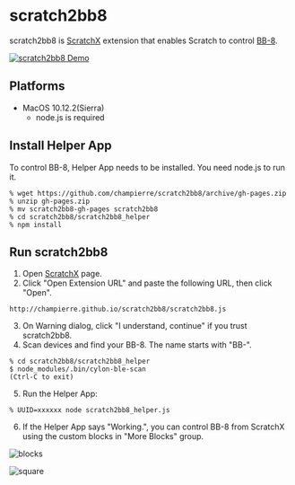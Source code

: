 # scratch2bb8

scratch2bb8 is [ScratchX](http://scratchx.org/) extension that enables Scratch to control [BB-8](http://www.sphero.com/starwars/bb8).

[![scratch2bb8 Demo](http://champierre.github.io/scratch2bb8/images/scratch2bb8.gif?201701022333)](https://youtu.be/SbaQOMwa3yk)

## Platforms

- MacOS 10.12.2(Sierra)
  - node.js is required

## Install Helper App

To control BB-8, Helper App needs to be installed. You need node.js to run it.

```
% wget https://github.com/champierre/scratch2bb8/archive/gh-pages.zip
% unzip gh-pages.zip
% mv scratch2bb8-gh-pages scratch2bb8
% cd scratch2bb8/scratch2bb8_helper
% npm install
```

## Run scratch2bb8

1. Open [ScratchX](http://scratchx.org/) page.
2. Click "Open Extension URL" and paste the following URL, then click "Open".

  ```
  http://champierre.github.io/scratch2bb8/scratch2bb8.js
  ```
3. On Warning dialog, click "I understand, continue" if you trust scratch2bb8.
4. Scan devices and find your BB-8. The name starts with "BB-".

  ```
  % cd scratch2bb8/scratch2bb8_helper
  $ node_modules/.bin/cylon-ble-scan
  (Ctrl-C to exit)
  ```

5. Run the Helper App:

  ```
  % UUID=xxxxxx node scratch2bb8_helper.js
  ```

6. If the Helper App says "Working.", you can control BB-8 from ScratchX using the custom blocks in "More Blocks" group.

![blocks](http://champierre.github.io/scratch2bb8/images/blocks.png?201701022333)

![square](http://champierre.github.io/scratch2bb8/images/bb8_square.png?201701022333)
